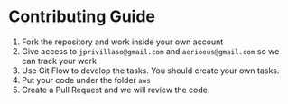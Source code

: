 # Contributing Guide

1. Fork the repository and work inside your own account
2. Give access to `jprivillaso@gmail.com` and `aerioeus@gmail.com` so we can track your work
3. Use Git Flow to develop the tasks. You should create your own tasks.
4. Put your code under the folder `aws`
5. Create a Pull Request and we will review the code.